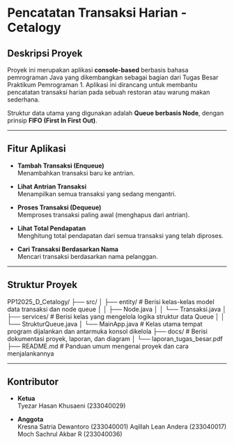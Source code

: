 # Pencatatan Transaksi Harian - Cetalogy

## Deskripsi Proyek
Proyek ini merupakan aplikasi **console-based** berbasis bahasa pemrograman Java yang dikembangkan sebagai bagian dari Tugas Besar Praktikum Pemrograman 1. Aplikasi ini dirancang untuk membantu pencatatan transaksi harian pada sebuah restoran atau warung makan sederhana.

Struktur data utama yang digunakan adalah **Queue berbasis Node**, dengan prinsip **FIFO (First In First Out)**.

----------

## Fitur Aplikasi

- **Tambah Transaksi (Enqueue)**  
  Menambahkan transaksi baru ke antrian.

- **Lihat Antrian Transaksi**  
  Menampilkan semua transaksi yang sedang mengantri.

- **Proses Transaksi (Dequeue)**  
  Memproses transaksi paling awal (menghapus dari antrian).

- **Lihat Total Pendapatan**  
  Menghitung total pendapatan dari semua transaksi yang telah diproses.

- **Cari Transaksi Berdasarkan Nama**  
  Mencari transaksi berdasarkan nama pelanggan.

----------

## Struktur Proyek
PP12025_D_Cetalogy/
├── src/
│   ├── entity/                               # Berisi kelas-kelas model data transaksi dan node queue
│   │   ├── Node.java
│   │   └── Transaksi.java
│   ├── services/                             # Berisi kelas yang mengelola logika struktur data Queue
│   │   └── StrukturQueue.java
│   └── MainApp.java                          # Kelas utama tempat program dijalankan dan antarmuka konsol dikelola
├── docs/                                     # Berisi dokumentasi proyek, laporan, dan diagram
│   └── laporan_tugas_besar.pdf
├── README.md                                 # Panduan umum mengenai proyek dan cara menjalankannya

----------

## Kontributor
- **Ketua**  
  Tyezar Hasan Khusaeni (233040029)

- **Anggota**  
  Kresna Satria Dewantoro (233040001)
  Aqillah Lean Andera (233040017)
  Moch Sachrul Akbar R (233040036)